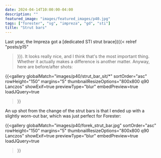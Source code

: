 ```yaml
---
date: 2024-04-14T10:00:00-04:00
description: ""
featured_image: "images/featured_images/p40.jpg"
tags: ["forester", "sg", "impreza", "gd", "sti"]
title: "Strut bars"
---
```


Last year, the Impreza got a [dedicated STI strut brace]({{< relref "posts/p15"
>}}). It looks really nice, and I think that's the most important thing.
Whether it actually makes a difference is another matter. Anyway, here are
before/after shots:

{{<gallery
    globalMatch="images/p40/strut_bar_sit/*"
    sortOrder="asc"
    rowHeight="150"
    margins="5"
    thumbnailResizeOptions="800x800 q90 Lanczos"
    showExif=true
    previewType="blur"
    embedPreview=true
    loadJQuery=true
>}}

An up shot from the change of the strut bars is that I ended up with a slightly
worn-out bar, which was just perfect for Forester:

{{<gallery
    globalMatch="images/p40/forek_strut_bar.jpg"
    sortOrder="asc"
    rowHeight="150"
    margins="5"
    thumbnailResizeOptions="800x800 q90 Lanczos"
    showExif=true
    previewType="blur"
    embedPreview=true
    loadJQuery=true
>}}
